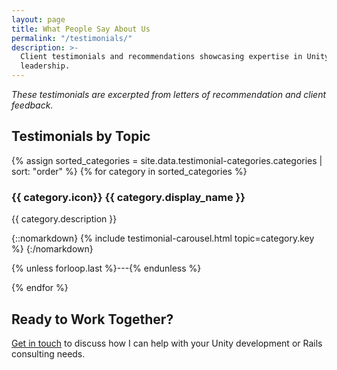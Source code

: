 ```yaml
---
layout: page
title: What People Say About Us
permalink: "/testimonials/"
description: >-
  Client testimonials and recommendations showcasing expertise in Unity development, Rails consulting, and technical 
  leadership.
---
```


*These testimonials are excerpted from letters of recommendation and client feedback.*

## Testimonials by Topic

{% assign sorted_categories = site.data.testimonial-categories.categories | sort: "order" %}
{% for category in sorted_categories %}
### {{ category.icon}} {{ category.display_name }}
{{ category.description }}

{::nomarkdown}
{% include testimonial-carousel.html topic=category.key %}
{:/nomarkdown}

{% unless forloop.last %}---{% endunless %}

{% endfor %}

## Ready to Work Together?

[Get in touch](/contact/) to discuss how I can help with your Unity development or Rails consulting needs.
